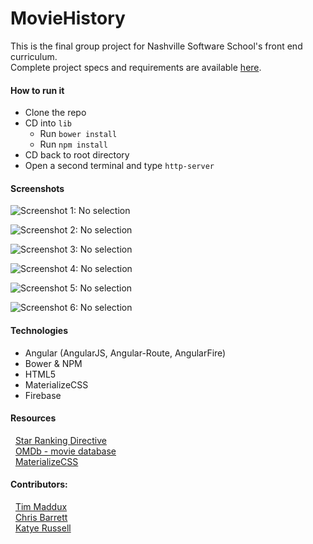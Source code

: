 # MovieHistory

This is the final group project for Nashville Software School's front end curriculum.  
Complete project specs and requirements are available [here](https://github.com/nashville-software-school/front-end-milestones/blob/master/5-rich-browser-applications/group-project/MOVIE_HISTORY.md).

#### How to run it
  * Clone the repo
  * CD into `lib` 
    * Run `bower install`
    * Run `npm install`
  * CD back to root directory
  * Open a second terminal and type `http-server`


#### Screenshots

![Screenshot 1: No selection](https://github.com/madduxTim/Movie-History/blob/master/img/Login-Register.png)

![Screenshot 2: No selection](https://github.com/madduxTim/Movie-History/blob/master/img/MyMovieCollection.png)

![Screenshot 3: No selection](https://github.com/madduxTim/Movie-History/blob/master/img/AlreadyWatchedMovies.png)

![Screenshot 4: No selection](https://github.com/madduxTim/Movie-History/blob/master/img/UnwatchedMovies.png)

![Screenshot 5: No selection](https://github.com/madduxTim/Movie-History/blob/master/img/AddSomeMovies.png)

![Screenshot 6: No selection](https://github.com/madduxTim/Movie-History/blob/master/img/SearchResults.png)


#### Technologies
  * Angular (AngularJS, Angular-Route, AngularFire)
  * Bower & NPM
  * HTML5
  * MaterializeCSS
  * Firebase


#### Resources

&nbsp;&nbsp;[Star Ranking Directive](http://jsfiddle.net/manishpatil/2fahpk7s/)  
&nbsp;&nbsp;[OMDb - movie database](http://www.omdbapi.com/)  
&nbsp;&nbsp;[MaterializeCSS](http://materializecss.com/)  

#### Contributors:  

&nbsp;&nbsp;[Tim Maddux](https://github.com/madduxTim)  
&nbsp;&nbsp;[Chris Barrett](https://github.com/csbarrett1)  
&nbsp;&nbsp;[Katye Russell](https://github.com/complikatyed)  
